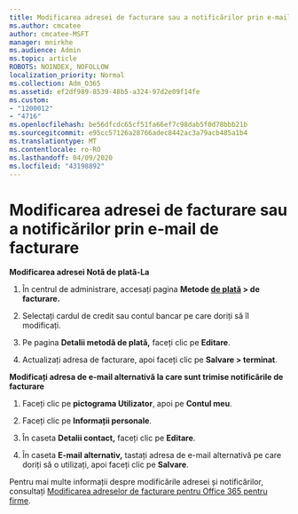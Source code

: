 ```yaml
---
title: Modificarea adresei de facturare sau a notificărilor prin e-mail de facturare
ms.author: cmcatee
author: cmcatee-MSFT
manager: mnirkhe
ms.audience: Admin
ms.topic: article
ROBOTS: NOINDEX, NOFOLLOW
localization_priority: Normal
ms.collection: Adm_O365
ms.assetid: ef2df989-8539-48b5-a324-97d2e09f14fe
ms.custom:
- "1200012"
- "4716"
ms.openlocfilehash: be56dfcdc65cf51fa66ef7c98dab5f0d78bbb21b
ms.sourcegitcommit: e95cc57126a28766adec8442ac3a79acb485a1b4
ms.translationtype: MT
ms.contentlocale: ro-RO
ms.lasthandoff: 04/09/2020
ms.locfileid: "43198892"
---
```

# <a name="change-billing-address-or-billing-email-notifications"></a>Modificarea adresei de facturare sau a notificărilor prin e-mail de facturare

**Modificarea adresei Notă de plată-La**

1. În centrul de administrare, accesați pagina **Metode [de plată](https://go.microsoft.com/fwlink/p/?linkid=2018806) > de facturare.**

2. Selectați cardul de credit sau contul bancar pe care doriți să îl modificați.

3. Pe pagina **Detalii metodă de plată,** faceți clic pe **Editare**.

4. Actualizați adresa de facturare, apoi faceți clic pe **Salvare > terminat**.

**Modificați adresa de e-mail alternativă la care sunt trimise notificările de facturare** 

1. Faceți clic pe **pictograma Utilizator**, apoi pe **Contul meu**.

2. Faceți clic pe **Informații personale**.

3. În caseta **Detalii contact,** faceți clic pe **Editare**.

4. În caseta **E-mail alternativ,** tastați adresa de e-mail alternativă pe care doriți să o utilizați, apoi faceți clic pe **Salvare**.

Pentru mai multe informații despre modificările adresei și notificărilor, consultați [Modificarea adreselor de facturare pentru Office 365 pentru firme](https://docs.microsoft.com/microsoft-365/commerce/billing-and-payments/change-your-billing-addresses?view=o365-worldwide).
